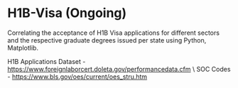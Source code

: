 # H1B-Visa (Ongoing)

Correlating the acceptance of H1B Visa applications for different sectors and the respective graduate degrees issued per state using Python, Matplotlib.

H1B Applications Dataset - https://www.foreignlaborcert.doleta.gov/performancedata.cfm \\
SOC Codes - https://www.bls.gov/oes/current/oes_stru.htm
